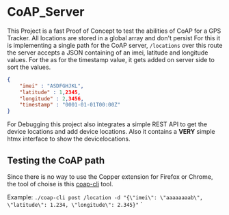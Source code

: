 # CoAP_Server
This Project is a fast Proof of Concept to test the abilities of CoAP for a
GPS Tracker. All locations are stored in a global array and don't persist
For this it is implementing a single path for the CoAP server, `/locations`
over this route the server accepts a JSON containing of an imei, latitude 
and longitude values. For the as for the timestamp value, it gets added on
server side to sort the values. 

``` json
{
    "imei" : "ASDFGHJKL",
    "latitude" : 1,2345,
    "longitude" : 2,3456,
    "timestamp" : "0001-01-01T00:00Z"
}
```

For Debugging this project also integrates a simple REST API to get the device 
locations and add device locations. Also it contains a **VERY** simple htmx interface
to show the devicelocations. 

## Testing the CoAP path
Since there is no way to use the Copper extension for Firefox or Chrome, the tool of 
choise is this [coap-cli](https://github.com/mainflux/coap-cli) tool.

Example: `./coap-cli post /location -d "{\"imei\": \"aaaaaaaab\", \"latitude\": 1.234, \"longitude\": 2.345}"`
`
